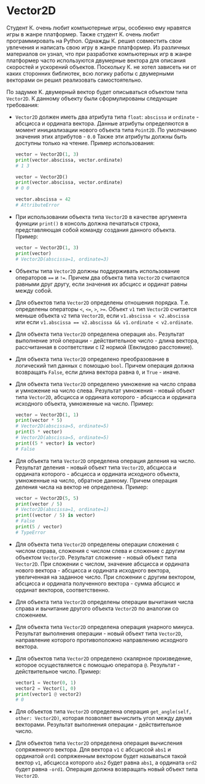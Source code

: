 # Vector2D

Студент К. очень любит компьютерные игры, особенно ему нравятся игры в жанре платформер. Также студент К. очень любит программировать на Python. Однажды К. решил совместить свои увлечения и написать свою игру в жанре платформер. Из различных материалов он узнал, что при разработке компьютерных игр в жанре платформер часто используются двумерные вектора для описания скоростей и ускорений объектов. Поскольку К. не хотел зависеть ни от каких сторонних библиотек, всю логику работы с двумерными векторами он решил реализовать самостоятельно.

По задумке K. двумерный вектор будет описываться объектом типа `Vector2D`. К данному объекту были сформулированы следующие требования:

- `Vector2D` должен иметь два атрибута типа `float`: `abscissa` и `ordinate` - абсцисса и ордината вектора. Данные атрибуты определяются в момент инициализации нового объекта типа `Point2D`. По умолчанию значения этих атрибутов - `0.0` Также эти атрибуты должны быть доступны только на чтение. Пример использования:
    ```python
    vector = Vector2D(1, 3)
    print(vector.abscissa, vector.ordinate)
    # 1 3

    vector = Vector2D()
    print(vector.abscissa, vector.ordinate)
    # 0 0

    vector.abscissa = 42
    # AttributeError
    ```

- При использовании объекта типа `Vector2D` в качестве аргумента функции `print()` в консоль должна печататься строка, представляющая собой команду создания данного объекта. Пример:
    ```python
    vector = Vector2D(1, 3)
    print(vector)
    # Vector2D(abscissa=1, ordinate=3)
    ```

- Объекты типа `Vector2D` должны поддерживать использование операторов `==` и `!=`. Причем два объекта типа `Vector2D` считаются равными друг другу, если значения их абсцисс и ординат равны между собой.

- Для объектов типа `Vector2D` определены отношения порядка. Т.е. определены операторы `<`, `<=`, `>`, `>=`. Объект `v1` тип `Vector2D` считается меньше объекта `v2` типа `Vector2D`, если `v1.abscissa < v2.abscissa` или если `v1.abscissa == v2.abscissa && v1.ordinate < v2.ordinate`.

- Для объекта типа `Vector2D` определена операция `abs`. Результат выполнение этой операции - действительное число - длина вектора, рассчитанная в соответствии с l2 нормой (Евклидово расстояние).

- Для объекта типа `Vector2D` определено преобразование в логический тип данных с помощью `bool`. Причем операция должна возвращать `False`, если длина вектора равна `0`, и `True` - иначе.

- Для объекта типа `Vector2D` определено умножение на число справа и умножение на число слева. Результат умножения - новый объект типа `Vector2D`, абсцисса и ордината которого - абсцисса и ордината исходного объекта, умноженные на число. Пример:
    ```python
    vector = Vector2D(1, 1)
    print(vector * 5)
    # Vector2D(abscissa=5, ordinate=5)
    print(5 * vector)
    # Vector2D(abscissa=5, ordinate=5)
    print((5 * vector) is vector)
    # False
    ```

- Для объекта типа `Vector2D` определена операция деления на число. Результат деления - новый объект типа `Vector2D`, абсцисса и ордината которого - абсцисса и ордината исходного объекта, умноженные на число, обратное данному. Причем операция деления числа на вектор не определена. Пример:
    ```python
    vector = Vector2D(5, 5)
    print(vector / 5)
    # Vector2D(abscissa=1, ordinate=1)
    print((vector / 5) is vector)
    # False
    print(5 / vector)
    # TypeError
    ```

- Для объекта типа `Vector2D` определены операции сложения с числом справа, сложения с числом слева и сложение с другим объектом `Vector2D`. Результат сложение - новый объект типа `Vector2D`. При сложении с числом, значение абсцисса и ордината нового вектора - абсцисса и ордината исходного вектора, увеличенная на заданное число. При сложении с другим вектором, абсцисса и ордината полученного вектора - сумма абсцисс и ординат векторов, соответственно.

- Для объекта типа `Vector2D` определены операции вычитания числа справа и вычитание другого объекта `Vector2D` по аналогии со сложением.

- Для объекта типа `Vector2D` определена операция унарного минуса. Результат выполнения операции - новый объект типа `Vector2D`, направление которого противоположно направлению исходного вектора. 

- Для объектов типа `Vector2D` определено скалярное произведение, которое осуществляется с помощью оператора `@`. Результат - действительное число. Пример:
    ```python
    vector1 = Vector(0, 1)
    vector2 = Vector(1, 0)
    print(vector1 @ vector2)
    # 0
    ```

- Для объектов типа `Vector2D` определена операция `get_angle(self, other: Vector2D)`, которая позволяет вычислить угол между двумя векторами. Результат выполнения операции - действительное число.

- Для объектов типа `Vector2D` определена операция вычисления сопряженного вектора. Для вектора `v1` с абсциссой `abs1` и ординатой `ord1` сопряженным вектором будет называться такой вектор `v1`, абсцисса которого `abs2` будет равна `abs1`, а ордината `ord2` будет равна `-ord1`. Операция должна возвращать новый объект типа `Vector2D`.
